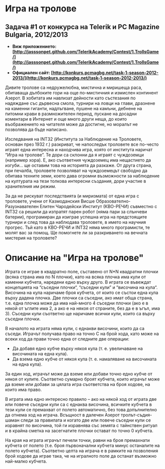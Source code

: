 # Игра на тролове
## Задача #1 от конкурса на Telerik и PC Magazine Bulgaria, 2012/2013

* **Виж приложението: [http://jasssonpet.github.com/TelerikAcademy/Contest/1.TrollsGame/](http://jasssonpet.github.com/TelerikAcademy/Contest/1.TrollsGame/)**
* **Официален сайт: [http://konkurs.pcmagbg.net/task-1-season-2012-2013/](http://konkurs.pcmagbg.net/task-1-season-2012-2013/)**

Дивите тролове са недружелюбна, мистична и миришеща раса, обитаваща дълбоките гори на още по-мистичния и измислен континент Азерот. В хобитата им навлизат дейности като състезания по надяждане със дървесна смола, турнири на ловци на глави, дразнене на каменни гиганти, надлъгване, пушене на камъни, дебнене на питомни крави в размножителен период, пускане на досадни коментари в Интернет и още много други неща, до които въображението на читателя може да достигне, но моралът не позволява да бъде написано.

Изследвания на INT32 (Института за Наблюдение на Троловете, основан през 1932 г.) разкриват, че напоследък троловете все по-често играят една интересна и находчива игра, която от института наричат “Игра на тролове”. Те дори са склонни да я играят с чуждоземци (например хора). Е, ако съответния чуждоземец има нещастието да изгуби… ще оставим това на историята да разкаже. От друга страна, при печалба, троловете позволяват на чуждоземецът свободно да обитава техните земи, което дава огромни възможности за наблюдение на културата на тези толкова интересни създания, дори участие в хранителния им режим.

За да не рискуват последствията (и миризмата) от една игра с троловете,  учени от Казмоданския Висше Образователно-Разузнавателен Елитен Чародейски Институт (КВО-РЕЧИ) съвместно с INT32 са решили да изпратят парен робот (няма пари за слънчеви батерии), програмиран да изиграе успешна игра на предстоящите турнири и след това да наблюдава троловете, в името на научния прогрес. Тъй като в КВО-РЕЧИ и INT32 няма много програмисти, те молят вас за помощ. Ще помогнете ли за разкриването на вечната мистерия на троловете?

# Описание на "Игра на тролове"

Играта се играе в квадратно поле, съставено от N*N квадратни плочки (всяка страна има по N плочки), като на всяка плочка има кули от каменни кубчета, наредени едно върху друго. В играта се въвеждат концепцията на “съседни плочки“, “съседни кули” и “височина на кула“. Височина на кула наричаме броя кубчета, от които се състои една кула върху дадена плочка. Две плочки са съседни, ако имат обща страна, т.е. една плочка може да има най-много 4 съседни плочки (ако е в някой от ъглите има 2, а ако е на някоя от страните, без да е в ъгъл, има 3). Съседни кули съответно ще наричаме всички кули, които са върху съседни плочки.

В началото на играта няма кули, с еднакви височини, които да са съседи. Играчът получава право на точно C на брой хода, като може на всеки ход да прави точно една от следните две операции:

* Да добавя едно кубче върху някоя кула (т. е. увеличаване на височината на една кула).
* Да взема едно кубче от някоя кула (т. е. намаляване на височината на една кула).

За един ход, играчът може да вземе или добави точно едно кубче от някоя от кулите. Съответно сумарно броят кубчета, които играчът може да вземе или добави за цялата игра съответства на броя ходове, на които има право.

В играта има едно интересно правило – ако на някой ход от играта две или повече съседни кули са с еднаква височина, всичките кубчета в тези кули се премахват от полето автоматично, без това допълнително да отнема ход на играча. Всъщност в далечен Азерот тролът-съдия-шаман следи за правилата и когато две или повече съседни кули се изравнят по височина, той ги изравнява със земята с тайнствен ритуал и в крайна сметка на засегнатите плочки остават по точно 0 кубчета.

На края на играта играчът печели точки, равни на броя премахнати кубчета от полето (т.е. броя първоначални кубчета минус останалите на полето кубчета). Съответно целта на играча е в рамките на позволения брой ходове да играе така, че на игралното поле да останат възможно най-малко кубчета.
